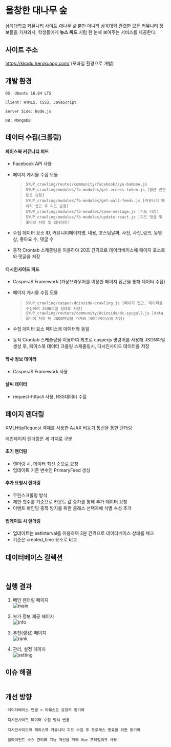 울창한 대나무 숲
================

삼육대학교 커뮤니티 사이트 *대나무 숲* 뿐만 아니라	삼육대와 관련한 모든 커뮤니티 정보들을 가져와서,	학생들에게 **뉴스 피드** 처럼 한 눈에 보여주는 서비스를 제공한다.

사이트 주소
-----------------
https://kkodu.herokuapp.com/ (모바일 환경으로 개발)

## 개발 환경
```
OS: Ubuntu 16.04 LTS

Client: HTML5, CSS3, JavaScript

Server Side: Node.js

DB: MongoDB
```

## 데이터 수집(크롤링)

#### 페이스북 커뮤니티 피드
  - Facebook API 사용
  
  - 페이지 게시물 수집 모듈
    > `SYUP_crawling/routes/community/facebook/syu-bamboo.js`\
    > `SYUP_crawling/modules/fb-modules/get-access-token.js [접근 권한 토큰 요청]`\
    > `SYUP_crawling/modules/fb-modules/get-wall-feeds.js [커뮤니티 페이지 접근 후 피드 요청]`\
    > `SYUP_crawling/modules/fb-moudles/save-message.js [피드 저장]`\
    > `SYUP_crawling/modules/fb-modules/update-react.js [피드 댓글 및 좋아요 저장 및 업데이트]`
  
  - 수집 데이터 요소
    ID, 커뮤니티페이지명, 내용, 포스팅날짜, 사진, 사진_링크, 동영상, 좋아요 수, 댓글 수
  
  - 동작
    Crontab 스케줄링을 이용하여 20초 간격으로 데이터베이스에 페이지 포스트와 댓글을 저장
    
#### 디시인사이드 피드
  - CasperJS Framework (가상브라우저를 이용한 페이지 접근을 통해 데이터 수집)
  
  - 페이지 게시물 수집 모듈
    > `SYUP_crawling/casper/dcinside-crawling.js [페이지 접근, 데이터를 수집하여 JSON파일 형태로 저장]`\
    > `SYUP_crawling/routers/community/dcinside/dc-syugall.js [data폴더에 저장 된 JSON파일을 가져와 데이터베이스에 저장]`
  
  - 수집 데이터 요소
    페이스북 데이터와 동일
  
  - 동작
    Crontab 스케줄링을 이용하여 최초로 casperjs 명령어를 사용해 JSON파일 생성 후, 
    페이스북 데이터 크롤링 스케줄링시, 디시인사이드 데이터를 저장
    
#### 학사 정보 데이터
  - CasperJS Framework 사용
  
#### 날씨 데이터
  - request-httpcli 사용, RSS데이터 수집


## 페이지 렌더링

XMLHttpRequest 객체를 사용한 AJAX 비동기 통신을 통한 렌더링

메인페이지 렌더링은 세 가지로 구분
 
 #### 초기 렌더링
  - 렌더링 시, 데이터 최신 순으로 요청
  - 업데이트 기준 변수인 PrimaryFeed 생성
  
 #### 추가 요청시 렌더링
  - 무한스크롤링 방식
  - 제한 갯수를 기준으로 카운트 값 증가를 통해 추가 데이터 요청
  - 이벤트 바인딩 중복 방지를 위한 클래스 선택자에 식별 속성 추가
  
 #### 업데이트 시 렌더링
  - 업데이트는 setInterval를 이용하여 2분 간격으로 데이터베이스 상태를 체크
  - 기준은 created_time 요소로 비교
  

## 데이터베이스 컬렉션
```
    
```

## 실행 결과

1. 메인 렌더링 페이지\
  ![main](https://github.com/kkodu/SYUProject/blob/master/notmerged/rsimages/1-1.png)

2. 부가 정보 제공 페이지\
  ![info](https://github.com/kkodu/SYUProject/blob/master/notmerged/rsimages/1-2.png)

3. 추천(랭킹) 페이지\
  ![rank](https://github.com/kkodu/SYUProject/blob/master/notmerged/rsimages/1-3.png)

4. 관리, 설정 페이지\
  ![setting](https://github.com/kkodu/SYUProject/blob/master/notmerged/rsimages/1-4.png)


## 이슈 해결
```

```

## 개선 방향
```
 데이터베이스 연결 > 리퀘스트 요청의 동기화
 
 디시인사이드 데이터 수집 방식 변경
 
 디시인사이드와 페이스북 커뮤니티 피드 수집 후 프로세스 종료를 위한 동기화
 
 클라이언트 소스 관리와 기능 개선을 위해 Vue 프레임워크 사용
```
